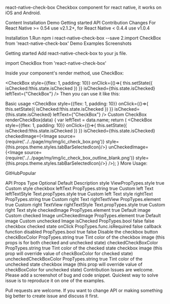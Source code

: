 react-native-check-box
Checkbox component for react native, it works on iOS and Android.

Content
Installation
Demo
Getting started
API
Contribution
Changes
For React Native >= 0.54 use v2.1.2+, for React Native < 0.4.4 use v1.0.4

Installation
1.Run npm i react-native-check-box --save
2.import CheckBox from 'react-native-check-box'
Demo
Examples
Screenshots

Getting started
Add react-native-check-box to your js file.

import CheckBox from 'react-native-check-box'

Inside your component's render method, use CheckBox:

<CheckBox
    style={{flex: 1, padding: 10}}
    onClick={()=>{
      this.setState({
          isChecked:!this.state.isChecked
      })
    }}
    isChecked={this.state.isChecked}
    leftText={"CheckBox"}
/>
Then you can use it like this:

Basic usage
<CheckBox
    style={{flex: 1, padding: 10}}
    onClick={()=>{
      this.setState({
          isChecked:!this.state.isChecked
      })
    }}
    isChecked={this.state.isChecked}
    leftText={"CheckBox"}
/>
Custom CheckBox
renderCheckBox(data) {
    var leftText = data.name;
    return (
        <CheckBox
            style={{flex: 1, padding: 10}}
            onClick={()=>{
                 this.setState({
                     isChecked:!this.state.isChecked
                 })
               }}
            isChecked={this.state.isChecked}
            checkedImage={<Image source={require('../../page/my/img/ic_check_box.png')} style={this.props.theme.styles.tabBarSelectedIcon}/>}
            unCheckedImage={<Image source={require('../../page/my/img/ic_check_box_outline_blank.png')} style={this.props.theme.styles.tabBarSelectedIcon}/>}
        />);
}
More Usage:

GitHubPopular

API
Props	Type	Optional	Default	Description
style	ViewPropTypes.style	true		Custom style checkbox
leftText	PropTypes.string	true		Custom left Text
leftTextStyle	Text.propTypes.style	true		Custom left Text style
rightText	PropTypes.string	true		Custom right Text
rightTextView	PropTypes.element	true		Custom right TextView
rightTextStyle	Text.propTypes.style	true		Custom right Text style
checkedImage	PropTypes.element	true	Default image	Custom checked Image
unCheckedImage	PropTypes.element	true	Default image	Custom unchecked Image
isChecked	PropTypes.bool	false	false	checkbox checked state
onClick	PropTypes.func.isRequired	false		callback function
disabled	PropTypes.bool	true	false	Disable the checkbox button
checkBoxColor	PropTypes.string	true		Tint color of the checkbox image (this props is for both checked and unchecked state)
checkedCheckBoxColor	PropTypes.string	true		Tint color of the checked state checkbox image (this prop will override value of checkBoxColor for checked state)
uncheckedCheckBoxColor	PropTypes.string	true		Tint color of the unchecked state checkbox image (this prop will override value of checkBoxColor for unchecked state)
Contribution
Issues are welcome. Please add a screenshot of bug and code snippet. Quickest way to solve issue is to reproduce it on one of the examples.

Pull requests are welcome. If you want to change API or making something big better to create issue and discuss it first.
